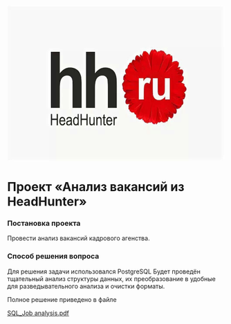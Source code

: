 <p align="center"><img src="https://raw.githubusercontent.com/AndreyRysistov/DatasetsForPandas/main/hh%20label.jpg" height="360"/></p>

# Проект «Анализ вакансий из HeadHunter»


### Постановка проекта
  
Провести анализ вакансий кадрового агенства.
  
### Способ решения вопроса

Для решения задачи использовался PostgreSQL
Будет проведён тщательный анализ структуры данных, их преобразование в удобные для разведывательного анализа и очистки форматы.
  
Полное решение приведено в файле 

[SQL_Job analysis.pdf](Project-2/SQL_Job_analysis.pdf)
  
